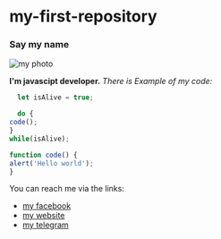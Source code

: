 # my-first-repository

### Say my name

![my photo](https://assets.gq.ru/photos/5d9f4eb9dc6f970008691bac/master/w_1600%2Cc_limit/0.jpg)


**I'm javascipt developer.**
*There is Example of my code:*
```javascript
  let isAlive = true;

  do {
code();
}
while(isAlive);

function code() {
alert('Hello world');
}
```

You can reach me via the links:
* [my facebook](http://github.com)
* [my website](http://github.com)
* [my telegram](http://github.com)
